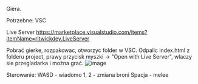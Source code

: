 Giera.

Potrzebne:
VSC

Live Server
https://marketplace.visualstudio.com/items?itemName=ritwickdey.LiveServer

Pobrać gierke, rozpakowac, otworzyc folder w VSC.
Odpalic index.html z folderu project, prawy przycisk myszki -> "Open with Live Server", wlaczy sie przegladarka i można grać.
![image](https://github.com/Grabian3001/p5/assets/163343191/5a86c6a6-718d-4669-bd53-7701ac288061)

Sterowanie:
WASD - wiadomo
1, 2 - zmiana broni
Spacja - melee

